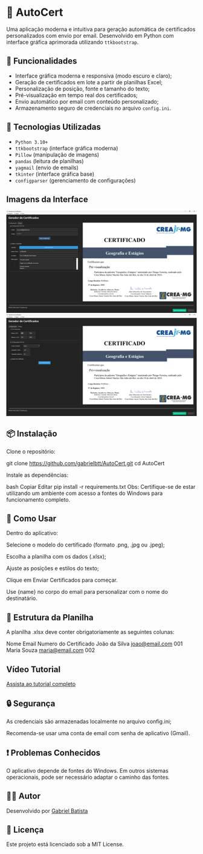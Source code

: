 # 🧾 AutoCert

Uma aplicação moderna e intuitiva para geração automática de certificados personalizados com envio por email. Desenvolvido em Python com interface gráfica aprimorada utilizando `ttkbootstrap`.

## 🎯 Funcionalidades

- Interface gráfica moderna e responsiva (modo escuro e claro);
- Geração de certificados em lote a partir de planilhas Excel;
- Personalização de posição, fonte e tamanho do texto;
- Pré-visualização em tempo real dos certificados;
- Envio automático por email com conteúdo personalizado;
- Armazenamento seguro de credenciais no arquivo `config.ini`.

## 🧰 Tecnologias Utilizadas

- `Python 3.10+`
- `ttkbootstrap` (interface gráfica moderna)
- `Pillow` (manipulação de imagens)
- `pandas` (leitura de planilhas)
- `yagmail` (envio de emails)
- `tkinter` (interface gráfica base)
- `configparser` (gerenciamento de configurações)

## Imagens da Interface

![Configurações](https://github.com/gabrielbtt/AutoCert/blob/main/docs/Config.png)
![Design](https://github.com/gabrielbtt/AutoCert/blob/main/docs/Design.png)

## 📦 Instalação

Clone o repositório:

git clone https://github.com/gabrielbtt/AutoCert.git
cd AutoCert

Instale as dependências:

bash
Copiar
Editar
pip install -r requirements.txt
Obs: Certifique-se de estar utilizando um ambiente com acesso a fontes do Windows para funcionamento completo.

## 🚀 Como Usar
Dentro do aplicativo:

Selecione o modelo do certificado (formato .png, .jpg ou .jpeg);

Escolha a planilha com os dados (.xlsx);

Ajuste as posições e estilos do texto;

Clique em Enviar Certificados para começar.

Use {name} no corpo do email para personalizar com o nome do destinatário.

## 📁 Estrutura da Planilha
A planilha .xlsx deve conter obrigatoriamente as seguintes colunas:

Nome	Email	Numero do Certificado
João da Silva	joao@email.com	001
Maria Souza	maria@email.com	002

## Vídeo Tutorial

[Assista ao tutorial completo](https://www.youtube.com/watch?v=ImA_r1pWFK0)

## 🔒 Segurança
As credenciais são armazenadas localmente no arquivo config.ini;

Recomenda-se usar uma conta de email com senha de aplicativo (Gmail).

## ❗ Problemas Conhecidos
O aplicativo depende de fontes do Windows. Em outros sistemas operacionais, pode ser necessário adaptar o caminho das fontes.

## 👨‍💻 Autor
Desenvolvido por [Gabriel Batista]([https://www.linkedin.com/in/gabrielbtt/])

## 📃 Licença
Este projeto está licenciado sob a MIT License.


